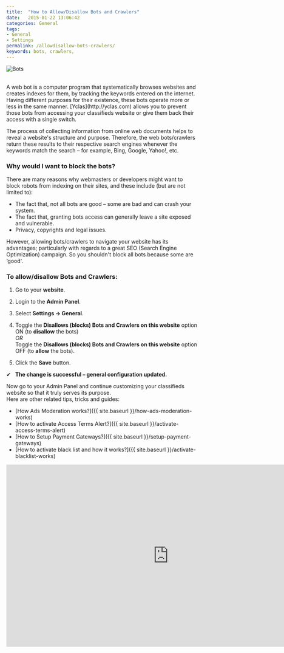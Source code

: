 ```yaml
---
title:  "How to Allow/Disallow Bots and Crawlers"
date:   2015-01-22 13:06:42
categories: General
tags: 
- General
- Settings
permalink: /allowdisallow-bots-crawlers/
keywords: bots, crawlers, 
---
```

![Bots](//open-classifieds.com/wp-content/uploads/2015/01/1280x853xlock-and-key-367696_1280.jpg.pagespeed.ic.YSkTYWBoD_.jpg) 

<br>
A web bot is a computer program that systematically browses websites and creates indexes for them, by tracking the keywords entered on the internet. Having different purposes for their existence, these bots operate more or less in the same manner. [Yclas](http://yclas.com) allows you to prevent those bots from accessing your classifieds website or give them back their access with a single switch.

The process of collecting information from online web documents helps to reveal a website's structure and purpose. Therefore, the web bots/crawlers return these results to their respective search engines whenever the keywords match the search – for example, Bing, Google, Yahoo!, etc.

### Why would I want to block the bots?

There are many reasons why webmasters or developers might want to block robots from indexing on their sites, and these include (but are not limited to): 

* The fact that, not all bots are good – some are bad and can crash your system.
* The fact that, granting bots access can generally leave a site exposed and vulnerable.
* Privacy, copyrights and legal issues.

However, allowing bots/crawlers to navigate your website has its advantages; particularly with regards to a great SEO (Search Engine Optimization) campaign. So you shouldn't block all bots because some are ‘good'. 

### To allow/disallow Bots and Crawlers:

1. Go to your **website**.
2. Login to the **Admin Panel**.
3. Select **Settings -> General**.
4. Toggle the **Disallows (blocks) Bots and Crawlers on this website** option ON (to **disallow** the bots)  
*OR*  
Toggle the **Disallows (blocks) Bots and Crawlers on this website** option OFF (to **allow** the bots).

5. Click the **Save** button.

✔   **The change is successful – general configuration updated.** 

Now go to your Admin Panel and continue customizing your classifieds website so that it truly serves its purpose.  
Here are other related tips, tricks and guides: 

* [How Ads Moderation works?]({{ site.baseurl }}/how-ads-moderation-works)
* [How to activate Access Terms Alert?]({{ site.baseurl }}/activate-access-terms-alert)
* [How to Setup Payment Gateways?]({{ site.baseurl }}/setup-payment-gateways)
* [How to activate black list and how it works?]({{ site.baseurl }}/activate-blacklist-works)

<iframe width="854" height="480" src="https://www.youtube.com/embed/YqIH6Ue0h_8" frameborder="0" allow="accelerometer; autoplay; encrypted-media; gyroscope; picture-in-picture" allowfullscreen></iframe>
